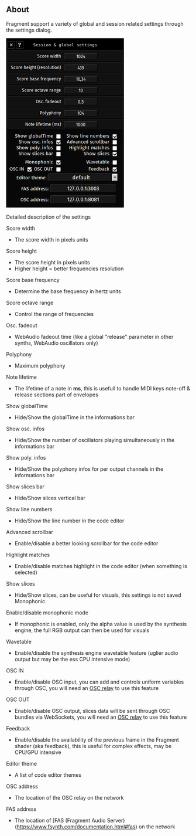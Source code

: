 ## About

Fragment support a variety of global and session related settings through the settings dialog.

![Session & global settings dialog](images/settings.png)

Detailed description of the settings

Score width

- The score width in pixels units

Score height

- The score height in pixels units
- Higher height = better frequencies resolution

Score base frequency

- Determine the base frequency in hertz units

Score octave range

- Control the range of frequencies

Osc. fadeout

- WebAudio fadeout time (like a global "release" parameter in other synths, WebAudio oscillators only)

Polyphony

- Maximum polyphony

Note lifetime

- The lifetime of a note in **ms**, this is usefull to handle MIDI keys note-off & release sections part of envelopes

Show globalTime

- Hide/Show the globalTime in the informations bar

Show osc. infos

- Hide/Show the number of oscillators playing simultaneously in the informations bar

Show poly. infos

- Hide/Show the polyphony infos for per output channels in the informations bar

Show slices bar

- Hide/Show slices vertical bar

Show line numbers

- Hide/Show the line number in the code editor

Advanced scrollbar

- Enable/disable a better looking scrollbar for the code editor

Highlight matches

- Enable/disable matches highlight in the code editor (when something is selected)

Show slices

- Hide/Show slices, can be useful for visuals, this settings is not saved
  Monophonic

Enable/disable monophonic mode

- If monophonic is enabled, only the alpha value is used by 
  the synthesis engine, the full RGB output can then be used for visuals

Wavetable

- Enable/disable the synthesis engine wavetable feature (uglier audio output but may be the ess CPU intensive mode)

OSC IN

- Enable/disable OSC input, you can add and controls uniform variables through OSC, you will need an [OSC relay](https://github.com/grz0zrg/fsynth/tree/master/osc_relay) to use this feature

OSC OUT

- Enable/disable OSC output, slices data will be sent through OSC bundles via WebSockets, you will need an [OSC relay](https://github.com/grz0zrg/fsynth/tree/master/osc_relay) to use this feature

Feedback

- Enable/disable the availability of the previous frame in the Fragment shader (aka feedback), this is useful for complex effects, may be CPU/GPU intensive

Editor theme

- A list of code editor themes

OSC address

- The location of the OSC relay on the network

FAS address

- The location of [FAS (Fragment Audio Server)(https://www.fsynth.com/documentation.html#fas) on the network